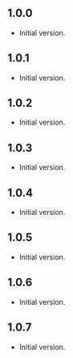 ## 1.0.0

- Initial version.

## 1.0.1

- Initial version.

## 1.0.2

- Initial version.

## 1.0.3

- Initial version.

## 1.0.4

- Initial version.

## 1.0.5

- Initial version.

## 1.0.6

- Initial version.

## 1.0.7

- Initial version.